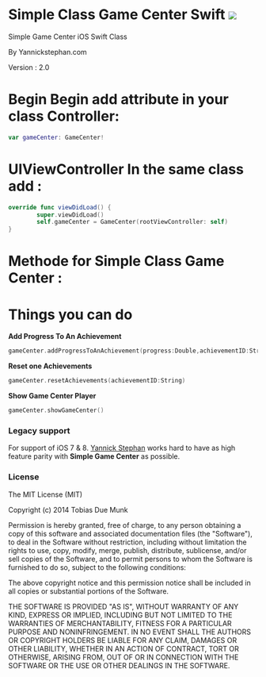 Simple Class Game Center Swift  [![](http://img.shields.io/badge/iOS-8.0%2B-lightgrey.svg)]()
=====

Simple Game Center iOS Swift Class

By Yannickstephan.com

Version : 2.0

**Begin** Begin add attribute in your class Controller:
=====
```swift
var gameCenter: GameCenter! 
```


**UIViewController** In the same class add :
=====
```swift
override func viewDidLoad() {
        super.viewDidLoad()
        self.gameCenter = GameCenter(rootViewController: self)
}
```

**Methode** for Simple Class Game Center :
=====
**Things you can do**
=====

**Add Progress To An Achievement**
```swift
gameCenter.addProgressToAnAchievement(progress:Double,achievementID:String)
```
**Reset one Achievements**
```swift
gameCenter.resetAchievements(achievementID:String)
```
**Show Game Center Player**
```swift
gameCenter.showGameCenter()
```

### Legacy support
For support of iOS 7 & 8. [Yannick Stephan](https://yannickstephan.com) works hard to have as high feature parity with **Simple Game Center** as possible.

### License
The MIT License (MIT)

Copyright (c) 2014 Tobias Due Munk

Permission is hereby granted, free of charge, to any person obtaining a copy of
this software and associated documentation files (the "Software"), to deal in
the Software without restriction, including without limitation the rights to
use, copy, modify, merge, publish, distribute, sublicense, and/or sell copies of
the Software, and to permit persons to whom the Software is furnished to do so,
subject to the following conditions:

The above copyright notice and this permission notice shall be included in all
copies or substantial portions of the Software.

THE SOFTWARE IS PROVIDED "AS IS", WITHOUT WARRANTY OF ANY KIND, EXPRESS OR
IMPLIED, INCLUDING BUT NOT LIMITED TO THE WARRANTIES OF MERCHANTABILITY, FITNESS
FOR A PARTICULAR PURPOSE AND NONINFRINGEMENT. IN NO EVENT SHALL THE AUTHORS OR
COPYRIGHT HOLDERS BE LIABLE FOR ANY CLAIM, DAMAGES OR OTHER LIABILITY, WHETHER
IN AN ACTION OF CONTRACT, TORT OR OTHERWISE, ARISING FROM, OUT OF OR IN
CONNECTION WITH THE SOFTWARE OR THE USE OR OTHER DEALINGS IN THE SOFTWARE.
